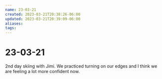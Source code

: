 ```yaml
---
name: 23-03-21
created: 2023-03-21T20:38:26-06:00
updated: 2023-03-21T20:39:09-06:00
aliases: 
tags: 
---
```

# 23-03-21

2nd day skiing with Jimi.  We practiced turning on our edges and I think we are feeling a lot more confident now.